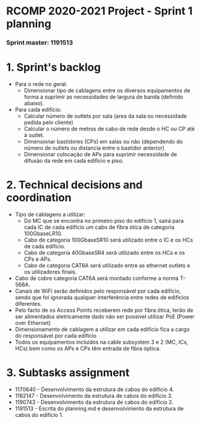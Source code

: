 RCOMP 2020-2021 Project - Sprint 1 planning
===========================================
### Sprint master: 1191513 ###
# 1. Sprint's backlog #
* Para o rede no geral:
    * Dimensionar tipo de cablagens entre os diversos equipamentos de forma a suprimir as necessidades de largura de banda (definido abaixo).
* Para cada edifício:
    * Calcular número de outlets por sala (area da sala ou necessidade pedida pelo cliente)
    * Calcular o número de metros de cabo de rede desde o HC ou CP até à outlet.
    * Dimensionar bastidores (CPs) em salas ou não (dependendo do número de outlets ou distancia entre o bastidor anterior)
    * Dimensionar colocação de APs para suprimir necessidade de difusão da rede em cada edifício e piso.

  
# 2. Technical decisions and coordination #

* Tipo de cablagens a utilizar:
    * Do MC que se encontra no primeiro piso do edifício 1, sairá para cada IC de cada edifício um cabo de fibra ótica de categoria 100GbaseLR10.
    * Cabo de categoria 100GbaseSR10 será utilizado entre o IC e os HCs de cada edifício.
    * Cabo de categoria 40GbaseSR4 será utilizado entre os HCs e os CPs e APs.
    * Cabo de categoria CAT6A será utilizado entre as ethernet outlets e os utilizadores finais.
* Cabo de cobre categoria CAT6A será montado conforme a norma T-568A.
* Canais de WiFi serão definidos pelo responsável por cada edifício, sendo que foi ignorada qualquer interferência entre redes de edifícios diferentes.
* Pelo facto de os Access Points receberem rede por fibra ótica, terão de ser alimentados eletricamente dado não ser possível utilizar PoE (Power over Ethernet)
* Dimensionamento de cablagem a utilizar em cada edifício fica a cargo do responsável por cada edifício
* Todos os equipamentos incluídos na cable subsystem 3 e 2 (MC, ICs, HCs) bem como os APs e CPs têm entrada de fibra óptica.

# 3. Subtasks assignment #

* 1170640 - Desenvolvimento da estrutura de cabos do edifício 4.
* 1182147 - Desenvolvimento da estrutura de cabos do edifício 3.
* 1190743 - Desenvolvimento da estrutura de cabos do edifício 2.
* 1191513 - Escrita do planning.md e desenvolvimento da estrutura de cabos do edifício 1.
